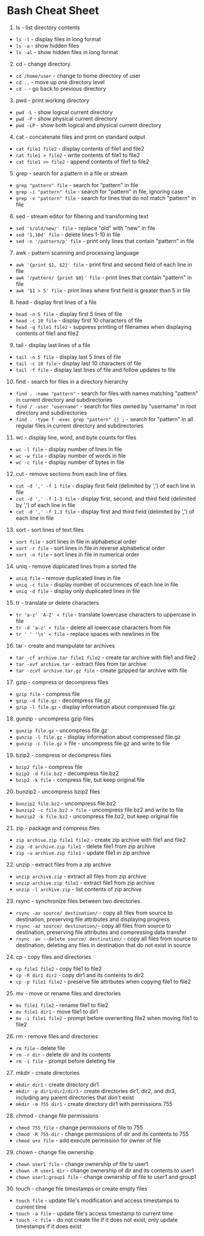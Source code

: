 # Bash Cheat Sheet

1. ls - list directory contents

- `ls -l` - display files in long format
- `ls -a` - show hidden files
- `ls -al` - show hidden files in long format

2. cd - change directory

- `cd /home/user` - change to home directory of user
- `cd ..` - move up one directory level
- `cd -` - go back to previous directory

3. pwd - print working directory

- `pwd -L` - show logical current directory
- `pwd -P` - show physical current directory
- `pwd -LP` - show both logical and physical current directory

4. cat - concatenate files and print on standard output

- `cat file1 file2` - display contents of file1 and file2
- `cat file1 > file2` - write contents of file1 to file2
- `cat file1 >> file2` - append contents of file1 to file2

5. grep - search for a pattern in a file or stream

- `grep "pattern" file` - search for "pattern" in file
- `grep -i "pattern" file` - search for "pattern" in file, ignoring case
- `grep -v "pattern" file` - search for lines that do not match "pattern" in file

6. sed - stream editor for filtering and transforming text

- `sed 's/old/new/' file` - replace "old" with "new" in file
- `sed '1,10d' file` - delete lines 1-10 in file
- `sed -n '/pattern/p' file` - print only lines that contain "pattern" in file

7. awk - pattern scanning and processing language

- `awk '{print $1, $2}' file` - print first and second field of each line in file
- `awk '/pattern/ {print $0}' file` - print lines that contain "pattern" in file
- `awk '$1 > 5' file` - print lines where first field is greater than 5 in file

8. head - display first lines of a file

- `head -n 5 file` - display first 5 lines of file
- `head -c 10 file` - display first 10 characters of file
- `head -q file1 file2` - suppress printing of filenames when displaying contents of file1 and file2

9. tail - display last lines of a file

- `tail -n 5 file` - display last 5 lines of file
- `tail -c 10 file` - display last 10 characters of file
- `tail -f file` - display last lines of file and follow updates to file

10. find - search for files in a directory hierarchy

- `find . -name "pattern"` - search for files with names matching "pattern" in current directory and subdirectories
- `find / -user "username"` - search for files owned by "username" in root directory and subdirectories
- `find . -type f -exec grep "pattern" {} ;` - search for "pattern" in all regular files in current directory and subdirectories

11. wc - display line, word, and byte counts for files

- `wc -l file` - display number of lines in file
- `wc -w file` - display number of words in file
- `wc -c file` - display number of bytes in file

12. cut - remove sections from each line of files

- `cut -d ',' -f 1 file` - display first field (delimited by ',') of each line in file
- `cut -d ',' -f 1-3 file` - display first, second, and third field (delimited by ',') of each line in file
- `cut -d ',' -f 1,3 file` - display first and third field (delimited by ',') of each line in file

13. sort - sort lines of text files

- `sort file` - sort lines in file in alphabetical order
- `sort -r file` - sort lines in file in reverse alphabetical order
- `sort -n file` - sort lines in file in numerical order

14. uniq - remove duplicated lines from a sorted file

- `uniq file` - remove duplicated lines in file
- `uniq -c file` - display number of occurrences of each line in file
- `uniq -d file` - display only duplicated lines in file

15. tr - translate or delete characters

- `tr 'a-z' 'A-Z' < file` - translate lowercase characters to uppercase in file
- `tr -d 'a-z' < file` - delete all lowercase characters from file
- `tr ' ' '\n' < file` - replace spaces with newlines in file

16. tar - create and manipulate tar archives

- `tar -cf archive.tar file1 file2` - create tar archive with file1 and file2
- `tar -xvf archive.tar` - extract files from tar archive
- `tar -zcvf archive.tar.gz file` - create gzipped tar archive with file

17. gzip - compress or decompress files

- `gzip file` - compress file
- `gzip -d file.gz` - decompress file.gz
- `gzip -l file.gz` - display information about compressed file.gz

18. gunzip - uncompress gzip files

- `gunzip file.gz` - uncompress file.gz
- `gunzip -l file.gz` - display information about compressed file.gz
- `gunzip -c file.gz` > file - uncompress file.gz and write to file

19. bzip2 - compress or decompress files

- `bzip2 file` - compress file
- `bzip2 -d file.bz2` - decompress file.bz2
- `bzip2 -k file` - compress file, but keep original file

20. bunzip2 - uncompress bzip2 files

- `bunzip2 file.bz2` - uncompress file.bz2
- `bunzip2 -c file.bz2 > file` - uncompress file.bz2 and write to file
- `bunzip2 -k file.bz2` - uncompress file.bz2, but keep original file

21. zip - package and compress files

- `zip archive.zip file1 file2` - create zip archive with file1 and file2
- `zip -d archive.zip file1` - delete file1 from zip archive
- `zip -u archive.zip file1` - update file1 in zip archive

22. unzip - extract files from a zip archive

- `unzip archive.zip` - extract all files from zip archive
- `unzip archive.zip file1` - extract file1 from zip archive
- `unzip -l archive.zip` - list contents of zip archive

23. rsync - synchronize files between two directories

- `rsync -av source/ destination/` - copy all files from source to destination, preserving file attributes and displaying progress
- `rsync -az source/ destination/`- copy all files from source to destination, preserving file attributes and compressing data transfer
- `rsync -av --delete source/ destination/` - copy all files from source to destination, deleting any files in destination that do not exist in source

24. cp - copy files and directories

- `cp file1 file2` - copy file1 to file2
- `cp -R dir1 dir2` - copy dir1 and its contents to dir2
- `cp -p file1 file2` - preserve file attributes when copying file1 to file2

25. mv - move or rename files and directories

- `mv file1 file2` - rename file1 to file2
- `mv file1 dir1` - move file1 to dir1
- `mv -i file1 file2` - prompt before overwriting file2 when moving file1 to file2

26. rm - remove files and directories

- `rm file` - delete file
- `rm -r dir` - delete dir and its contents
- `rm -i file` - prompt before deleting file

27. mkdir - create directories

- `mkdir dir1` - create directory dir1
- `mkdir -p dir1/dir2/dir3` - create directories dir1, dir2, and dir3, including any parent directories that don't exist
- `mkdir -m 755 dir1` - create directory dir1 with permissions 755

28. chmod - change file permissions

- `chmod 755 file` - change permissions of file to 755
- `chmod -R 755 dir` - change permissions of dir and its contents to 755
- `chmod u+x file` - add execute permission for owner of file

29. chown - change file ownership

- `chown user1 file` - change ownership of file to user1
- `chown -R user1 dir` - change ownership of dir and its contents to user1
- `chown user1:group1 file` - change ownership of file to user1 and group1

30. touch - change file timestamps or create empty files

- `touch file` - update file's modification and access timestamps to current time
- `touch -a file` - update file's access timestamp to current time
- `touch -c file` - do not create file if it does not exist, only update timestamps if it does exist
